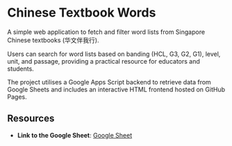 # Chinese Textbook Words
A simple web application to fetch and filter word lists from Singapore Chinese textbooks (华文伴我行).

Users can search for word lists based on banding (HCL, G3, G2, G1), level, unit, and passage, providing a practical resource for educators and students.

The project utilises a Google Apps Script backend to retrieve data from Google Sheets and includes an interactive HTML frontend hosted on GitHub Pages.

## Resources

- **Link to the Google Sheet**: [Google Sheet](https://docs.google.com/spreadsheets/d/1e1P5W-xvgyr-Czgn1LTqvHW3Du9rFpu0mMrxLt51Zrw/edit?usp=sharing)
